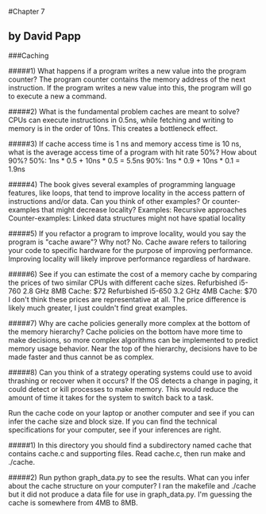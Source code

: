 #Chapter 7
## by David Papp

###Caching

#####1) What happens if a program writes a new value into the program counter?
The program counter contains the memory address of the next instruction. If the program writes a new value into this, the program will go to execute a new a command.

#####2) What is the fundamental problem caches are meant to solve?
CPUs can execute instructions in 0.5ns, while fetching and writing to memory is in the order of 10ns. This creates a bottleneck effect.

#####3) If cache access time is 1 ns and memory access time is 10 ns, what is the average access time of a program with hit rate 50%? How about 90%?
50%: 1ns * 0.5 + 10ns * 0.5 = 5.5ns
90%: 1ns * 0.9 + 10ns * 0.1 = 1.9ns

#####4) The book gives several examples of programming language features, like loops, that tend to improve locality in the access pattern of instructions and/or data. Can you think of other examples? Or counter-examples that might decrease locality?
Examples: Recursive approaches
Counter-examples: Linked data structures might not have spatial locality

#####5) If you refactor a program to improve locality, would you say the program is "cache aware"? Why not?
No. Cache aware refers to tailoring your code to specific hardware for the purpose of improving performance. Improving locality will likely improve performance regardless of hardware.

#####6) See if you can estimate the cost of a memory cache by comparing the prices of two similar CPUs with different cache sizes.
Refurbished i5-760 2.8 GHz 8MB Cache: $72
Refurbished i5-650 3.2 GHz 4MB Cache: $70
I don't think these prices are representative at all. The price difference is likely much greater, I just couldn't find great examples.

#####7) Why are cache policies generally more complex at the bottom of the memory hierarchy?
Cache policies on the bottom have more time to make decisions, so more complex algorithms can be implemented to predict memory usage behavior. Near the top of the hierarchy, decisions have to be made faster and thus cannot be as complex.

#####8) Can you think of a strategy operating systems could use to avoid thrashing or recover when it occurs?
If the OS detects a change in paging, it could detect or kill processes to make memory. This would reduce the amount of time it takes for the system to switch back to a task.

Run the cache code on your laptop or another computer and see if you can infer the cache size and block size.
If you can find the technical specifications for your computer, see if your inferences are right.

#####1) In this directory you should find a subdirectory named cache that contains cache.c and supporting files. Read cache.c, then run make and ./cache.

#####2) Run python graph_data.py to see the results. What can you infer about the cache structure on your computer?
I ran the makefile and ./cache but it did not produce a data file for use in graph_data.py. I'm guessing the cache is somewhere from 4MB to 8MB.
